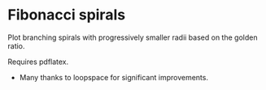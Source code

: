 # Fibonacci spirals

Plot branching spirals with progressively smaller radii based on the golden ratio.

Requires pdflatex.

* Many thanks to loopspace for significant improvements.
